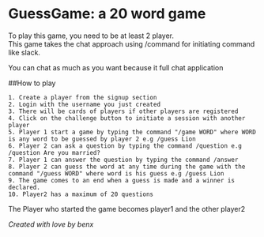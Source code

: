 # GuessGame: a 20 word game
To play this game, you need to be at least 2 player.<br>
This game takes the chat approach using /command for initiating command like slack.

You can chat as much as you want because it full chat application

##How to play
```
1. Create a player from the signup section
2. Login with the username you just created
3. There will be cards of players if other players are registered
4. Click on the challenge button to initiate a session with another player
5. Player 1 start a game by typing the command "/game WORD" where WORD is any word to be guessed by player 2 e.g /guess Lion
6. Player 2 can ask a question by typing the command /question e.g /question Are you married?
7. Player 1 can answer the question by typing the command /answer
8. Player 2 can guess the word at any time during the game with the command "/guess WORD" where word is his guess e.g /guess Lion
9. The game comes to an end when a guess is made and a winner is declared.
10. Player2 has a maximum of 20 questions
```
The Player who started the game becomes player1 and the other player2

<i>Created with love by benx</i>


